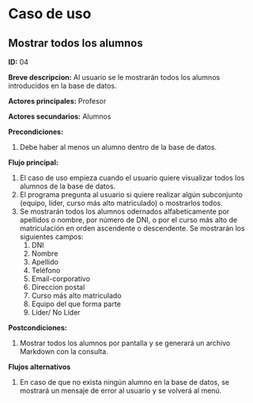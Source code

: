 # Caso de uso

## Mostrar todos los alumnos

**ID:** 04

**Breve descripcion:** Al usuario se le mostrarán todos los alumnos introducidos en la base de datos.

**Actores principales:** Profesor

**Actores secundarios:** Alumnos

**Precondiciones:**
1. Debe haber al menos un alumno dentro de la base de datos.

**Flujo principal:**
1. El caso de uso empieza cuando el usuario quiere visualizar todos los alumnos de la base de datos.
2. El programa pregunta al usuario si quiere realizar algún subconjunto (equipo, líder, curso más alto matriculado) o mostrarlos todos.
3. Se mostrarán todos los alumnos odernados alfabeticamente por apellidos o nombre, por número de DNI, o por el curso más alto de matriculación en orden ascendente o descendente. Se mostrarán los siguientes campos:
    1. DNI
    2. Nombre
    3. Apellido
    4. Teléfono
    5. Email-corporativo
    6. Direccion postal
    7. Curso más alto matriculado
    8. Equipo del que forma parte
    9. Líder/ No Líder

**Postcondiciones:**
1. Mostrar todos los alumnos por pantalla y se generará un archivo Markdown con la consulta.

**Flujos alternativos**
1. En caso de que no exista ningún alumno en la base de datos, se mostrará un mensaje de error al usuario y se volverá al menú.
